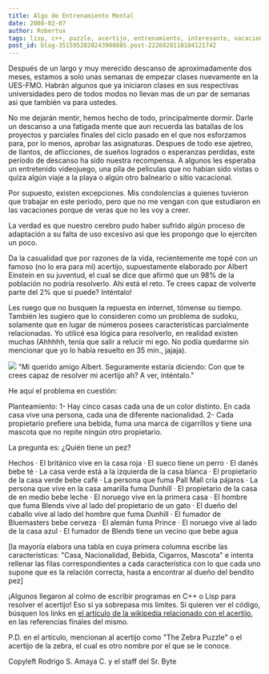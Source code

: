 ```yaml
---
title: Algo de Entrenamiento Mental
date: 2008-02-07
author: Robertux
tags: lisp, c++, puzzle, acertijo, entrenamiento, interesante, vacaciones, matematica, einstein, curioso
post_id: blog-3515952828243908885.post-2226928118184121742
---
```


Después de un largo y muy merecido descanso de aproximadamente dos meses, estamos a solo unas semanas de empezar clases nuevamente en la UES-FMO. Habrán algunos que ya iniciaron clases en sus respectivas universidades pero de todos modos no llevan mas de un par de semanas asi que también va para ustedes.

No me dejarán mentir, hemos hecho de todo, principalmente dormir. Darle un descanso a una fatigada mente que aun recuerda las batallas de los proyectos y parciales finales del ciclo pasado en el que nos esforzamos para, por lo menos, aprobar las asignaturas. Despues de todo ese ajetreo, de llantos, de aflicciones, de sueños logrados o esperanzas perdidas, este período de descanso ha sido nuestra recompensa. A algunos les esperaba un entretenido videojuego, una pila de peliculas que no habian sido vistas o quiza algún viaje a la playa o algún otro balneario o sitio vacacional.

Por supuesto, existen excepciones. Mis condolencias a quienes tuvieron que trabajar en este periodo, pero que no me vengan con que estudiaron en las vacaciones porque de veras que no les voy a creer.

La verdad es que nuestro cerebro pudo haber sufrido algún proceso de adaptación a su falta de uso excesivo asi que les propongo que lo ejerciten un poco.

Da la casualidad que por razones de la vida, recientemente me topé con un famoso (no lo era para mi) acertijo, supuestamente elaborado por Albert Einstein en su juventud, el cual se dice que afirmó que un 98% de la población no podría resolverlo. Ahi está el reto. Te crees capaz de volverte parte del 2% que si puede? Inténtalo!

Les ruego que no busquen la repuesta en internet, tómense su tiempo. También les sugiero que lo consideren como un problema de sudoku, solamente que en lugar de números posees características parcialmente relacionadas. Yo utilicé esa lógica para resolverlo, en realidad existen muchas (Ahhhhh, tenía que salir a relucir mi ego. No podía quedarme sin mencionar que yo lo había resuelto en 35 min., jajaja).

[![](http://bp3.blogger.com/_jH77WNrMVRA/R6qxGO__NOI/AAAAAAAAAgk/2cXbnD2sVG0/s320/Albert_Einstein_Head.jpg)](http://bp3.blogger.com/_jH77WNrMVRA/R6qxGO__NOI/AAAAAAAAAgk/2cXbnD2sVG0/s1600-h/Albert_Einstein_Head.jpg)
"Mi querido amigo Albert.
Seguramente estaría diciendo: Con que te crees capaz de resolver mi acertijo ah? A ver, inténtalo."

He aquí el problema en cuestión:

Planteamiento: 1- Hay cinco casas cada una de un color distinto. En cada casa vive una persona, cada una de diferente nacionalidad. 2- Cada propietario prefiere una bebida, fuma una marca de cigarrillos y tiene una mascota que no repite ningún otro propietario.

La pregunta es: ¿Quién tiene un pez?

Hechos · El británico vive en la casa roja · El sueco tiene un perro · El danés bebe té · La casa verde está a la izquierda de la casa blanca · El propietario de la casa verde bebe café · La persona que fuma Pall Mall cría pájaros · La persona que vive en la casa amarilla fuma Dunhill · El propietario de la casa de en medio bebe leche · El noruego vive en la primera casa · El hombre que fuma Blends vive al lado del propietario de un gato · El dueño del caballo vive al lado del hombre que fuma Dunhill · El fumador de Bluemasters bebe cerveza · El alemán fuma Prince · El noruego vive al lado de la casa azul · El fumador de Blends tiene un vecino que bebe agua

[la mayoría elabora una tabla en cuya primera
columna escribe las características: "Casa, Nacionalidad, Bebida, Cigarros, Mascota" e intenta rellenar las filas correspondientes a cada característica con lo que cada uno supone que es la relación correcta, hasta a encontrar al dueño del bendito pez]

¡Algunos llegaron al colmo de escribir programas en C++ o Lisp para resolver el acertijo! Eso si ya sobrepasa mis limites. Si quieren ver el código, búsquen los links en [el artículo de la wikipedia relacionado con el acertijo](http://en.wikipedia.org/wiki/Zebra_Puzzle), en las referencias finales del mismo.

P.D. en el artículo, mencionan al acertijo como "The Zebra Puzzle" o el acertijo de la zebra, el cual es otro nombre por el que se le conoce.

Copyleft Rodrigo S. Amaya C. y el staff del Sr. Byte